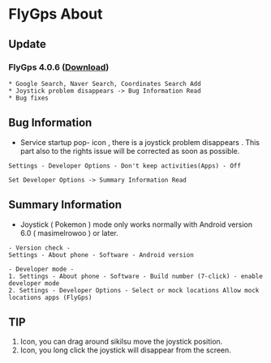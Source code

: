 # FlyGps About

## Update		
### FlyGps 4.0.6 ([Download](https://github.com/SamBoKing/Secret/raw/master/FlyGps_4.0.6.apk))		
```		
* Google Search, Naver Search, Coordinates Search Add		
* Joystick problem disappears -> Bug Information Read
* Bug fixes		
```

## Bug Information
* Service startup pop- icon , there is a joystick problem disappears . This part also to the rights issue will be corrected as soon as possible.
```
Settings - Developer Options - Don't keep activities(Apps) - Off 

Set Developer Options -> Summary Information Read
```

## Summary Information
* Joystick ( Pokemon ) mode only works normally with Android version 6.0 ( masimelrowoo ) or later.
```
- Version check -
Settings - About phone - Software - Android version

- Developer mode -
1. Settings - About phone - Software - Build number (7-click) - enable developer mode
2. Settings - Developer Options - Select or mock locations Allow mock locations apps (FlyGps)
```

## TIP
1. Icon, you can drag around sikilsu move the joystick position.
2. Icon, you long click the joystick will disappear from the screen.
